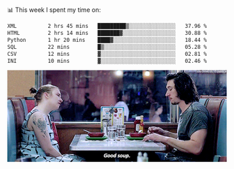 📊 This week I spent my time on:
<!--START_SECTION:waka-->

```text
XML          2 hrs 45 mins   █████████▒░░░░░░░░░░░░░░░   37.96 %
HTML         2 hrs 14 mins   ███████▓░░░░░░░░░░░░░░░░░   30.88 %
Python       1 hr 20 mins    ████▓░░░░░░░░░░░░░░░░░░░░   18.44 %
SQL          22 mins         █▒░░░░░░░░░░░░░░░░░░░░░░░   05.28 %
CSV          12 mins         ▓░░░░░░░░░░░░░░░░░░░░░░░░   02.81 %
INI          10 mins         ▓░░░░░░░░░░░░░░░░░░░░░░░░   02.46 %
```

<!--END_SECTION:waka-->


![](goodSoup.gif)
